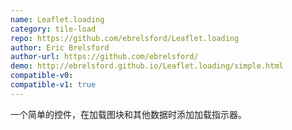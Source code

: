 ```yaml
---
name: Leaflet.loading
category: tile-load
repo: https://github.com/ebrelsford/Leaflet.loading
author: Eric Brelsford
author-url: https://github.com/ebrelsford/
demo: http://ebrelsford.github.io/Leaflet.loading/simple.html
compatible-v0:
compatible-v1: true
---
```


一个简单的控件，在加载图块和其他数据时添加加载指示器。
